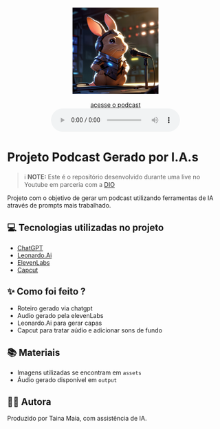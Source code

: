 <div align="center">
    <p>
        <img src="./assets/cover.png" width="200"/>
    </p>    
    <a href="https://github.com/tainacmaia/dio-ai-podcast-creation/blob/main/output/podcast_editado.mp3">
        acesse o podcast
    </a>
</div>

<div align="center">
    <audio src="./output/podcast_editado.mp3" controls title="Podcast editado"></audio>
</div>

# Projeto Podcast Gerado por I.A.s


 > ℹ️ **NOTE:** Este é o repositório desenvolvido durante uma live no Youtube em parceria com a [DIO](https://dio.me)

Projeto com o objetivo de gerar um podcast utilizando ferramentas de IA através de prompts mais trabalhado.

## 💻 Tecnologias utilizadas no projeto

- [ChatGPT](https://chat.openai.com/) 
- [Leonardo.Ai](https://leonardo.ai/)
- [ElevenLabs](https://beta.elevenlabs.io/)
- [Capcut](https://www.capcut.com/pt-br/)

## ✨ Como foi feito ?

- Roteiro gerado via chatgpt
- Audio gerado pela elevenLabs
- Leonardo.Ai para gerar capas
- Capcut para tratar aúdio e adicionar sons de fundo

## 📚 Materiais

- Imagens utilizadas se encontram em `assets`
- Áudio gerado disponível em `output`

## 👨‍💻 Autora

Produzido por Taina Maia, com assistência de IA.

